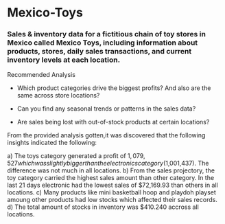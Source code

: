 # Mexico-Toys

### Sales & inventory data for a fictitious chain of toy stores in Mexico called Mexico Toys, including information about products, stores, daily sales transactions, and current inventory levels at each location.

Recommended Analysis

- Which product categories drive the biggest profits? And also are the same across store locations?

- Can you find any seasonal trends or patterns in the sales data?

- Are sales being lost with out-of-stock products at certain locations?

From the provided analysis gotten,it was discovered that the following insights indicated the following:

a) The toys category generated a profit of $1,079,527 which was slightly bigger than the electronics category($1,001,437). The difference was not much in all locations. 
b) From the sales projectory, the toy category carried the highest sales amount than other category. In the last 21 days electronic had the lowest sales of $72,169.93 than others in all locations.
c) Many products like mini basketball hoop and  playdoh playset amoung other products had low stocks which affected their sales records.
d) The total amount of stocks in inventory was $410.240 accross all locations. 

